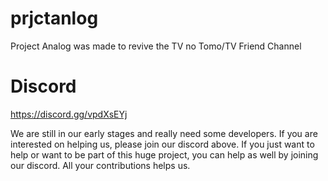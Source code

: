 # prjctanlog
Project Analog was made to revive the TV no Tomo/TV Friend Channel

# Discord
https://discord.gg/vpdXsEYj

We are still in our early stages and really need some developers. If you are interested on helping us, please join our discord above. If you just want to help or want to be part of this huge project, you can help as well by joining our discord. All your contributions helps us.
